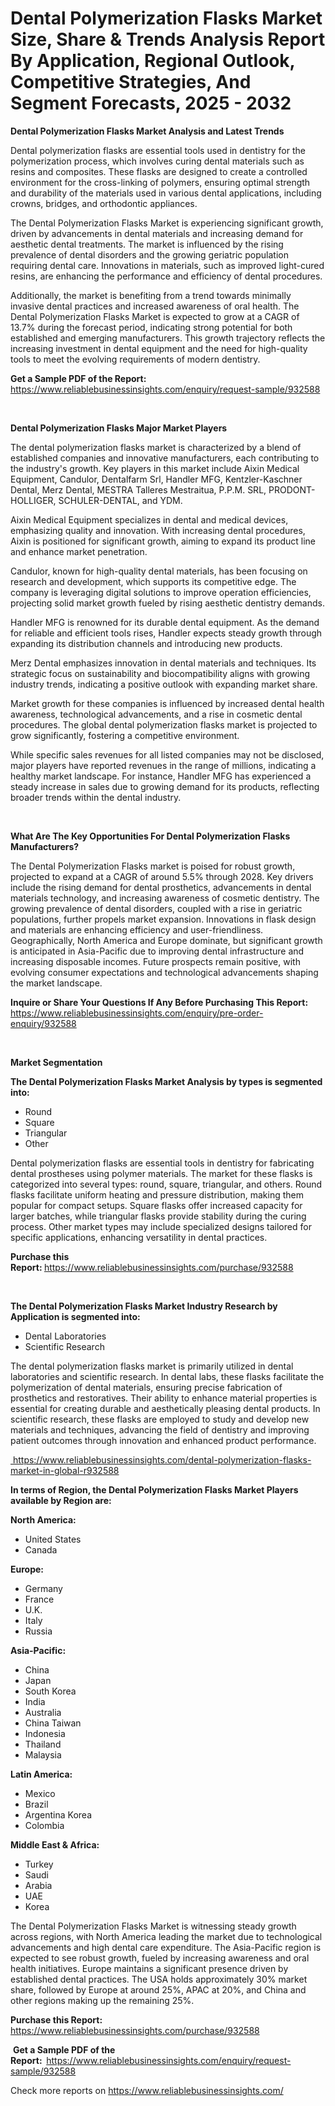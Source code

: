 <p><h1>Dental Polymerization Flasks Market Size, Share & Trends Analysis Report By Application, Regional Outlook, Competitive Strategies, And Segment Forecasts, 2025 - 2032</h1></p><p><strong>Dental Polymerization Flasks Market Analysis and Latest Trends</strong></p>
<p><p>Dental polymerization flasks are essential tools used in dentistry for the polymerization process, which involves curing dental materials such as resins and composites. These flasks are designed to create a controlled environment for the cross-linking of polymers, ensuring optimal strength and durability of the materials used in various dental applications, including crowns, bridges, and orthodontic appliances.</p><p>The Dental Polymerization Flasks Market is experiencing significant growth, driven by advancements in dental materials and increasing demand for aesthetic dental treatments. The market is influenced by the rising prevalence of dental disorders and the growing geriatric population requiring dental care. Innovations in materials, such as improved light-cured resins, are enhancing the performance and efficiency of dental procedures.</p><p>Additionally, the market is benefiting from a trend towards minimally invasive dental practices and increased awareness of oral health. The Dental Polymerization Flasks Market is expected to grow at a CAGR of 13.7% during the forecast period, indicating strong potential for both established and emerging manufacturers. This growth trajectory reflects the increasing investment in dental equipment and the need for high-quality tools to meet the evolving requirements of modern dentistry.</p></p>
<p><strong>Get a Sample PDF of the Report:&nbsp;</strong> <a href="https://www.reliablebusinessinsights.com/enquiry/request-sample/932588?utm_campaign=3360&utm_medium=2&utm_source=Github&utm_content=ia&utm_term=21032025&utm_id=dental-polymerization-flasks">https://www.reliablebusinessinsights.com/enquiry/request-sample/932588</a></p>
<p>&nbsp;</p>
<p><strong>Dental Polymerization Flasks Major Market Players</strong></p>
<p><p>The dental polymerization flasks market is characterized by a blend of established companies and innovative manufacturers, each contributing to the industry's growth. Key players in this market include Aixin Medical Equipment, Candulor, Dentalfarm Srl, Handler MFG, Kentzler-Kaschner Dental, Merz Dental, MESTRA Talleres Mestraitua, P.P.M. SRL, PRODONT-HOLLIGER, SCHULER-DENTAL, and YDM.</p><p>Aixin Medical Equipment specializes in dental and medical devices, emphasizing quality and innovation. With increasing dental procedures, Aixin is positioned for significant growth, aiming to expand its product line and enhance market penetration.</p><p>Candulor, known for high-quality dental materials, has been focusing on research and development, which supports its competitive edge. The company is leveraging digital solutions to improve operation efficiencies, projecting solid market growth fueled by rising aesthetic dentistry demands.</p><p>Handler MFG is renowned for its durable dental equipment. As the demand for reliable and efficient tools rises, Handler expects steady growth through expanding its distribution channels and introducing new products.</p><p>Merz Dental emphasizes innovation in dental materials and techniques. Its strategic focus on sustainability and biocompatibility aligns with growing industry trends, indicating a positive outlook with expanding market share.</p><p>Market growth for these companies is influenced by increased dental health awareness, technological advancements, and a rise in cosmetic dental procedures. The global dental polymerization flasks market is projected to grow significantly, fostering a competitive environment.</p><p>While specific sales revenues for all listed companies may not be disclosed, major players have reported revenues in the range of millions, indicating a healthy market landscape. For instance, Handler MFG has experienced a steady increase in sales due to growing demand for its products, reflecting broader trends within the dental industry.</p></p>
<p>&nbsp;</p>
<p><strong>What Are The Key Opportunities For Dental Polymerization Flasks Manufacturers?</strong></p>
<p><p>The Dental Polymerization Flasks market is poised for robust growth, projected to expand at a CAGR of around 5.5% through 2028. Key drivers include the rising demand for dental prosthetics, advancements in dental materials technology, and increasing awareness of cosmetic dentistry. The growing prevalence of dental disorders, coupled with a rise in geriatric populations, further propels market expansion. Innovations in flask design and materials are enhancing efficiency and user-friendliness. Geographically, North America and Europe dominate, but significant growth is anticipated in Asia-Pacific due to improving dental infrastructure and increasing disposable incomes. Future prospects remain positive, with evolving consumer expectations and technological advancements shaping the market landscape.</p></p>
<p><strong>Inquire or Share Your Questions If Any Before Purchasing This Report:</strong> <a href="https://www.reliablebusinessinsights.com/enquiry/pre-order-enquiry/932588?utm_campaign=3360&utm_medium=2&utm_source=Github&utm_content=ia&utm_term=21032025&utm_id=dental-polymerization-flasks">https://www.reliablebusinessinsights.com/enquiry/pre-order-enquiry/932588</a></p>
<p>&nbsp;</p>
<p><strong>Market Segmentation</strong></p>
<p><strong>The Dental Polymerization Flasks Market Analysis by types is segmented into:</strong></p>
<p><ul><li>Round</li><li>Square</li><li>Triangular</li><li>Other</li></ul></p>
<p><p>Dental polymerization flasks are essential tools in dentistry for fabricating dental prostheses using polymer materials. The market for these flasks is categorized into several types: round, square, triangular, and others. Round flasks facilitate uniform heating and pressure distribution, making them popular for compact setups. Square flasks offer increased capacity for larger batches, while triangular flasks provide stability during the curing process. Other market types may include specialized designs tailored for specific applications, enhancing versatility in dental practices.</p></p>
<p><strong>Purchase this Report:&nbsp;</strong><a href="https://www.reliablebusinessinsights.com/purchase/932588?utm_campaign=3360&utm_medium=2&utm_source=Github&utm_content=ia&utm_term=21032025&utm_id=dental-polymerization-flasks">https://www.reliablebusinessinsights.com/purchase/932588</a></p>
<p>&nbsp;</p>
<p><strong>The Dental Polymerization Flasks Market Industry Research by Application is segmented into:</strong></p>
<p><ul><li>Dental Laboratories</li><li>Scientific Research</li></ul></p>
<p><p>The dental polymerization flasks market is primarily utilized in dental laboratories and scientific research. In dental labs, these flasks facilitate the polymerization of dental materials, ensuring precise fabrication of prosthetics and restoratives. Their ability to enhance material properties is essential for creating durable and aesthetically pleasing dental products. In scientific research, these flasks are employed to study and develop new materials and techniques, advancing the field of dentistry and improving patient outcomes through innovation and enhanced product performance.</p></p>
<p><a href="https://www.reliablebusinessinsights.com/dental-polymerization-flasks-market-in-global-r932588?utm_campaign=3360&utm_medium=2&utm_source=Github&utm_content=ia&utm_term=21032025&utm_id=dental-polymerization-flasks">&nbsp;https://www.reliablebusinessinsights.com/dental-polymerization-flasks-market-in-global-r932588</a></p>
<p><strong>In terms of Region, the Dental Polymerization Flasks Market Players available by Region are:</strong></p>
<p>
    <p> <strong> North America: </strong>
        <ul>
            <li>United States</li>
            <li>Canada</li>
        </ul>
        </p> 
    <p> <strong> Europe: </strong>
        <ul>
            <li>Germany</li>
            <li>France</li>
            <li>U.K.</li>
            <li>Italy</li>
            <li>Russia</li>
        </ul>
        </p> 
    <p> <strong> Asia-Pacific: </strong>
        <ul>
            <li>China</li>
            <li>Japan</li>
            <li>South Korea</li>
            <li>India</li>
            <li>Australia</li>
            <li>China Taiwan</li>
            <li>Indonesia</li>
            <li>Thailand</li>
            <li>Malaysia</li>
        </ul>
        </p> 
    <p> <strong> Latin America: </strong>
        <ul>
            <li>Mexico</li>
            <li>Brazil</li>
            <li>Argentina Korea</li>
            <li>Colombia</li>
        </ul>
        </p> 
    <p> <strong> Middle East & Africa: </strong>
        <ul>
            <li>Turkey</li>
            <li>Saudi</li>
            <li>Arabia</li>
            <li>UAE</li>
            <li>Korea</li>
        </ul>
    </p>
    </p>
<p><p>The Dental Polymerization Flasks Market is witnessing steady growth across regions, with North America leading the market due to technological advancements and high dental care expenditure. The Asia-Pacific region is expected to see robust growth, fueled by increasing awareness and oral health initiatives. Europe maintains a significant presence driven by established dental practices. The USA holds approximately 30% market share, followed by Europe at around 25%, APAC at 20%, and China and other regions making up the remaining 25%.</p></p>
<p><strong>Purchase this Report: </strong><a href="https://www.reliablebusinessinsights.com/purchase/932588?utm_campaign=3360&utm_medium=2&utm_source=Github&utm_content=ia&utm_term=21032025&utm_id=dental-polymerization-flasks">https://www.reliablebusinessinsights.com/purchase/932588</a></p>
<p>&nbsp;<strong>Get a Sample PDF of the Report:&nbsp;&nbsp;</strong><a href="https://www.reliablebusinessinsights.com/enquiry/request-sample/932588?utm_campaign=3360&utm_medium=2&utm_source=Github&utm_content=ia&utm_term=21032025&utm_id=dental-polymerization-flasks">https://www.reliablebusinessinsights.com/enquiry/request-sample/932588</a></p>
<p><strong></strong></p>
<p>Check more reports on <a href="https://www.reliablebusinessinsights.com/?utm_campaign=3360&utm_medium=2&utm_source=Github&utm_content=ia&utm_term=21032025&utm_id=dental-polymerization-flasks">https://www.reliablebusinessinsights.com/</a></p>